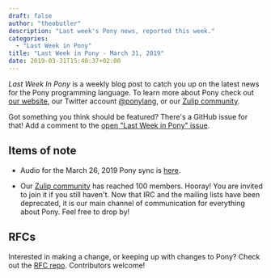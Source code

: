 ```yaml
---
draft: false
author: "theobutler"
description: "Last week's Pony news, reported this week."
categories:
  - "Last Week in Pony"
title: "Last Week in Pony - March 31, 2019"
date: 2019-03-31T15:40:37+02:00
---
```

_Last Week In Pony_ is a weekly blog post to catch you up on the latest news for the Pony programming language. To learn more about Pony check out [our website](https://ponylang.io), our Twitter account [@ponylang](https://twitter.com/ponylang), or our [Zulip community](https://ponylang.zulipchat.com).

Got something you think should be featured? There's a GitHub issue for that! Add a comment to the [open "Last Week in Pony" issue](https://github.com/ponylang/ponylang.github.io/issues?q=is%3Aissue+is%3Aopen+label%3Alast-week-in-pony).
<!--more-->

## Items of note

- Audio for the March 26, 2019 Pony sync is [here](https://sync-recordings.ponylang.io/r/2019_03_26.m4a).

- Our [Zulip community](https://ponylang.zulipchat.com) has reached 100 members. Hooray!
You are invited to join it if you still haven't. Now that IRC and the mailing lists have been deprecated, it is our main channel of communication for everything about Pony. Feel free to drop by!

## RFCs

Interested in making a change, or keeping up with changes to Pony? Check out the [RFC repo](https://github.com/ponylang/rfcs). Contributors welcome!
